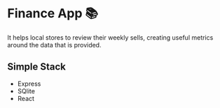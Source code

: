 # Finance App 📚

It helps local stores to review their weekly sells, creating useful metrics around the data that is provided.

## Simple Stack

- Express
- SQlite
- React
